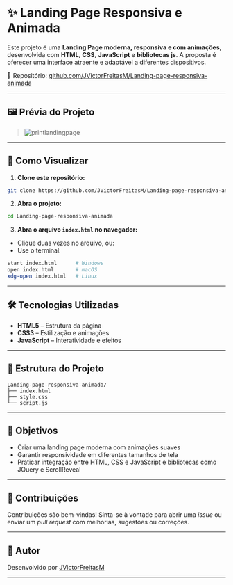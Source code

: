 # ✨ Landing Page Responsiva e Animada

Este projeto é uma **Landing Page moderna, responsiva e com animações**, desenvolvida com **HTML**, **CSS**, **JavaScript** e **bibliotecas js**. A proposta é oferecer uma interface atraente e adaptável a diferentes dispositivos.

📁 Repositório: [github.com/JVictorFreitasM/Landing-page-responsiva-animada](https://github.com/JVictorFreitasM/Landing-page-responsiva-animada)

---

## 🖼️ Prévia do Projeto

> ![printlandingpage](https://github.com/user-attachments/assets/e8bf1efb-7b48-40a5-a33d-28679d105db4)


---

## 🚀 Como Visualizar

1. **Clone este repositório:**

```bash
git clone https://github.com/JVictorFreitasM/Landing-page-responsiva-animada.git
```

2. **Abra o projeto:**

```bash
cd Landing-page-responsiva-animada
```

3. **Abra o arquivo `index.html` no navegador:**

- Clique duas vezes no arquivo, ou:
- Use o terminal:

```bash
start index.html      # Windows
open index.html       # macOS
xdg-open index.html   # Linux
```

---

## 🛠 Tecnologias Utilizadas

- **HTML5** – Estrutura da página
- **CSS3** – Estilização e animações
- **JavaScript** – Interatividade e efeitos

---

## 📁 Estrutura do Projeto

```
Landing-page-responsiva-animada/
├── index.html
├── style.css
└── script.js
```

---

## 🎯 Objetivos

- Criar uma landing page moderna com animações suaves
- Garantir responsividade em diferentes tamanhos de tela
- Praticar integração entre HTML, CSS e JavaScript e bibliotecas como JQuery e ScrollReveal

---

## 🤝 Contribuições

Contribuições são bem-vindas! Sinta-se à vontade para abrir uma *issue* ou enviar um *pull request* com melhorias, sugestões ou correções.

---

## 👤 Autor

Desenvolvido por [JVictorFreitasM](https://github.com/JVictorFreitasM)

---
